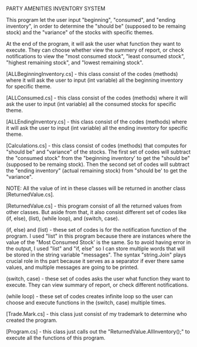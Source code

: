 PARTY AMENITIES INVENTORY SYSTEM

This program let the user input "beginning", "consumed", and "ending inventory", in order to determine the "should be" (supposed to be remaing stock) and the "variance" of the stocks with specific themes.

At the end of the program, it will ask the user what function they want to execute. They can choose whether view the summery of report, or check notifications to view the "most consumed stock", "least consumed stock", "highest remaining stock", and "lowest remaining stock".

[ALLBeginningInventory.cs] - this class consist of the codes (methods) where it will ask the user to input (int variable) all the beginning inventory for specific theme.

[ALLConsumed.cs] -  this class consist of the codes (methods) where it will ask the user to input (int variable) all the consumed stocks for specific theme.

[ALLEndingInventory.cs] -  this class consist of the codes (methods) where it will ask the user to input (int variable) all the ending inventory for specific theme.

[Calculations.cs] - this class consist of codes (methods) that computes for "should be" and "variance" of the stocks. The first set of codes will subtract the "consumed stock" from the "beginning inventory' to get the "should be" (supposed to be remaing stock). Then the second set of codes will subtract the "ending inventory" (actual remaining stock) from "should be' to get the "variance".

NOTE: All the value of int in these classes will be returned in another class [ReturnedValue.cs].

[ReturnedValue.cs] - this program consist of all the returned values from other classes. But aside from that, it also consist different set of codes like (if, else), (list), (while loop), and (switch, case).

(if, else) and (list) - these set of codes is for the notification function of the program. I used "list" in this program because there are instances where the value of the "Most Consumed Stock' is the same. So to avoid having error in the output, I used "list" and "if, else" so I can store multiple words that will be stored in the string variable "messages". The syntax "string.Join" plays crucial role in ths part because it serves as a separator if ever there same values, and multiple messages are going to be printed.

(switch, case) - these set of codes asks the user what function they want to execute. They can view summary of report, or check different notifications.

(while loop) - these set of codes creates infinite loop so the user can choose and execute functions in the (switch, case) multiple times.

[Trade.Mark.cs] - this class just consist of my trademark to determine who created the program.

[Program.cs] - this class just calls out the "ReturnedValue.AllInventory();" to execute all the functions of this program.
